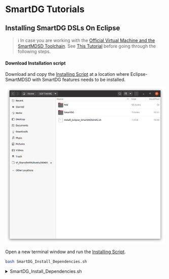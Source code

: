 # SmartDG Tutorials
## Installing SmartDG DSLs On Eclipse

> :information_source: In case you are working with the [Official Virtual Machine and the SmartMDSD Toolchain](https://wiki.servicerobotik-ulm.de/tutorials:launching-vm-and-toolchain:start). See [This Tutorial](../03_01_Installing_SmartDG_DSLs_On_SmartMDSD_VirtualMachine/README.md) before going through the following steps.

#### Download Installation script
Download and copy the [Installing Script](Install_Eclipse_SmartMDSD-DG.sh) at a location where Eclipse-SmartMDSD with SmartDG features needs to be installed.

![alt text](Installing_SmartDG_DSLs_On_Eclipse_A1.png)


Open a new terminal window and run the [Installing Script](Install_Eclipse_SmartMDSD-DG.sh).
```bash 
bash SmartDG_Install_Dependencies.sh 
```
<details>
<p>
<summary>SmartDG_Install_Dependencies.sh</summary>

```bash
YOPTION="-y"
#YOPTION=""
echo "########################################## SmartDG_Install_Dependencies START"
echo "########################################## Updating apt-get"
sudo apt-get update
echo "########################################## Installing build-essential"
sudo apt-get $YOPTION install build-essential
echo "########################################## Installing cmake"
sudo apt $YOPTION install cmake
echo "########################################## Installing git"
sudo apt $YOPTION install git
echo "########################################## Installing libx11-dev"
sudo apt $YOPTION install libx11-dev
echo "########################################## Installing libglu1-mesa-dev"
sudo apt-get $YOPTION install libglu1-mesa-dev
echo "########################################## Installing freeglut3-dev"
sudo apt-get $YOPTION install freeglut3-dev
echo "########################################## Installing mesa-common-dev"
sudo apt-get $YOPTION install mesa-common-dev
echo "########################################## Installing libxft-dev"
sudo apt-get $YOPTION install libxft-dev
echo "########################################## Installing fltk"
if [ -e "/usr/local/lib/libfltk.a" ]
then
echo "########################################## fltk | /usr/local/lib/libfltk.a already exists"
echo "########################################## fltk | Manually re-install if desired"
else
echo "########################################## fltk | Cloning fltk"
	mkdir -p ~/SOFTWARE/
	cd ~/SOFTWARE/
	sudo rm -r ~/SOFTWARE/fltk
	git clone https://github.com/fltk/fltk.git
	cd ~/SOFTWARE/fltk	
echo "########################################## fltk | Building fltk"		
	mkdir ~/SOFTWARE/fltk/build
	cd ~/SOFTWARE/fltk/build
	cmake ..
	make
echo "########################################## fltk | Installing fltk"		
	sudo make install
fi
echo "########################################## Installing openjdk-11-jdk"
sudo apt-get $YOPTION install openjdk-11-jdk
java --version
echo "########################################## Installing nodejs"
sudo apt $YOPTION install nodejs
node -v
echo "########################################## Installing npm"
sudo apt $YOPTION install npm
npm -v
echo "########################################## Installing Browsersync"
sudo npm $YOPTION install -g browser-sync
echo "########################################## SmartDG_Install_Dependencies DONE "
```
</p>
</details>
